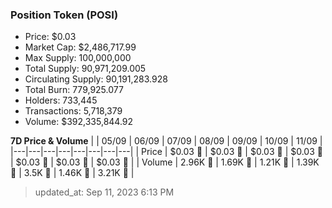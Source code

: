 
  ### Position Token (POSI)
  - Price: $0.03
  - Market Cap: $2,486,717.99
  - Max Supply: 100,000,000
  - Total Supply: 90,971,209.005
  - Circulating Supply: 90,191,283.928
  - Total Burn: 779,925.077
  - Holders: 733,445
  - Transactions: 5,718,379
  - Volume: $392,335,844.92

  **7D Price & Volume**
  | | 05&#x2F;09 | 06&#x2F;09 | 07&#x2F;09 | 08&#x2F;09 | 09&#x2F;09 | 10&#x2F;09 | 11&#x2F;09 |
  |---|---|---|---|---|---|---|---|
  | Price | $0.03 🚀 | $0.03 🔻 | $0.03 🚀 | $0.03 🚀 | $0.03 🚀 | $0.03 🔻 | $0.03 🚀 |
  | Volume | 2.96K 🚀 | 1.69K 🔻 | 1.21K 🔻 | 1.39K 🚀 | 3.5K 🚀 | 1.46K 🔻 | 3.21K 🚀 |

  > updated_at: Sep 11, 2023 6:13 PM
